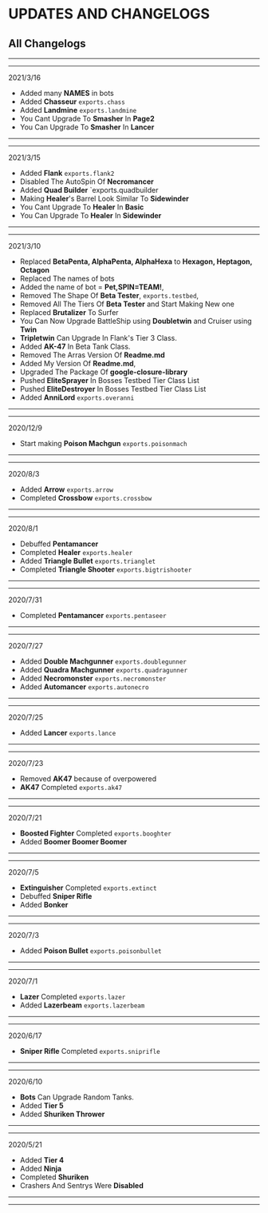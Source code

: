 # UPDATES AND CHANGELOGS

## All Changelogs

---

---

2021/3/16

- Added many **NAMES** in bots
- Added **Chasseur** `exports.chass`
- Added **Landmine** `exports.landmine`
- You Cant Upgrade To **Smasher** In **Page2**
- You Can Upgrade To **Smasher** In **Lancer**

---

---

2021/3/15

- Added **Flank** `exports.flank2`
- Disabled The AutoSpin Of **Necromancer**
- Added **Quad Builder** `exports.quadbuilder
- Making **Healer**'s Barrel Look Similar To **Sidewinder**
- You Cant Upgrade To **Healer** In **Basic**
- You Can Upgrade To **Healer** In **Sidewinder**

---

---

2021/3/10

- Replaced **BetaPenta, AlphaPenta, AlphaHexa** to **Hexagon, Heptagon, Octagon**
- Replaced The names of bots
- Added the name of bot = **Pet,SPIN=TEAM!**,
- Removed The Shape Of **Beta Tester**, `exports.testbed`,
- Removed All The Tiers Of **Beta Tester** and Start Making New one
- Replaced **Brutalizer** To Surfer
- You Can Now Upgrade BattleShip using **Doubletwin** and Cruiser using **Twin**
- **Tripletwin** Can Upgrade In Flank's Tier 3 Class.
- Added **AK-47** In Beta Tank Class.
- Removed The Arras Version Of **Readme.md**
- Added My Version Of **Readme.md**,
- Upgraded The Package Of **google-closure-library**
- Pushed **EliteSprayer** In Bosses Testbed Tier Class List
- Pushed **EliteDestroyer** In Bosses Testbed Tier Class List
- Added **AnniLord** `exports.overanni`

---

---

2020/12/9

- Start making **Poison Machgun** `exports.poisonmach`

---

---

2020/8/3

- Added **Arrow** `exports.arrow`
- Completed **Crossbow** `exports.crossbow`

---

---

2020/8/1

- Debuffed **Pentamancer**
- Completed **Healer** `exports.healer`
- Added **Triangle Bullet** `exports.trianglet`
- Completed **Triangle Shooter** `exports.bigtrishooter`

---

---

2020/7/31

- Completed **Pentamancer** `exports.pentaseer`

---

---

2020/7/27

- Added **Double Machgunner** `exports.doublegunner`
- Added **Quadra Machgunner** `exports.quadragunner`
- Added **Necromonster** `exports.necromonster`
- Added **Automancer** `exports.autonecro`

---

---

2020/7/25

- Added **Lancer** `exports.lance`

---

---

2020/7/23

- Removed **AK47** because of overpowered
- **AK47** Completed `exports.ak47`

---

---

2020/7/21

- **Boosted Fighter** Completed `exports.booghter`
- Added **Boomer Boomer Boomer**

---

---

2020/7/5

- **Extinguisher** Completed `exports.extinct`
- Debuffed **Sniper Rifle**
- Added **Bonker**

---

---

2020/7/3

- Added **Poison Bullet** `exports.poisonbullet`

---

---

2020/7/1

- **Lazer** Completed `exports.lazer`
- Added **Lazerbeam** `exports.lazerbeam`

---

---

2020/6/17

- **Sniper Rifle** Completed `exports.sniprifle`

---

---

2020/6/10

- **Bots** Can Upgrade Random Tanks.
- Added **Tier 5**
- Added **Shuriken Thrower**

---

---

2020/5/21

- Added **Tier 4**
- Added **Ninja**
- Completed **Shuriken**
- Crashers And Sentrys Were **Disabled**

---

---
